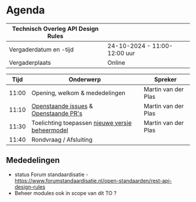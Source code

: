 # Agenda

| Technisch Overleg API Design Rules | |
|------------------------|-------------------------------------| 
| Vergaderdatum en -tijd | 24-10-2024 - 11:00-12:00 uur  |
| Vergaderplaats  | Online |


| Tijd | Onderwerp |Spreker|
| --- | --- | --- |
| 11:00 | Opening, welkom & mededelingen  |  Martin van der Plas |
| 11:10 | [Openstaande issues](https://github.com/Geonovum/KP-APIs/issues?q=is%3Aissue+is%3Aopen+label%3A%22WG%3A+Normatieve+rules%22) & </br> [Openstaande PR's](https://github.com/Logius-standaarden/API-Design-Rules/pulls)| Martin van der Plas |
| 11:30 | Toelichting toepassen [nieuwe versie beheermodel](https://logius-standaarden.github.io/API-Standaarden-Beheermodel/) | Martin van der Plas |
| 11:40 | Rondvraag / Afsluiting ||

## Mededelingen
- status Forum standaardisatie - https://www.forumstandaardisatie.nl/open-standaarden/rest-api-design-rules
- Beheer modules ook in scope van dit TO ?

